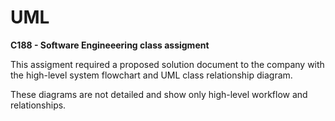 # UML

<strong>C188 - Software Engineeering class assigment</strong>
<p>This assigment required a proposed solution document to the company with the high-level system flowchart and UML class relationship diagram.</p>
<p>These diagrams are not detailed and show only high-level workflow and relationships.</p>
